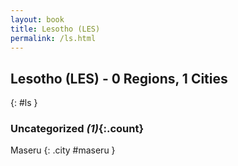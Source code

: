 ```yaml
---
layout: book
title: Lesotho (LES)
permalink: /ls.html
---
```


## Lesotho (LES) - 0 Regions, 1 Cities
{: #ls }





### Uncategorized _(1)_{:.count}


Maseru  {: .city #maseru } <br>


 
